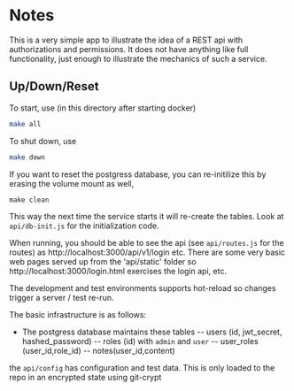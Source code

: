 # Notes

This is a very simple app to illustrate the idea of a REST api with authorizations and permissions.  It does not have
anything like full functionality, just enough to illustrate the mechanics of such a service.

## Up/Down/Reset
To start, use (in this directory after starting docker)

```bash
make all
```

To shut down, use

```bash
make down
```

If you want to reset the postgress database, you can re-initilize this by erasing the volume mount as well,

```
make clean
```

This way the next time the service starts it will re-create the tables.  Look at `api/db-init.js` for the initialization code.

When running, you should be able to see the api (see `api/routes.js` for the routes) as http://localhost:3000/api/v1/login etc.  There are some very basic web pages served up from the 'api/static' folder so http://localhost:3000/login.html exercises the login api, etc.

The development and test environments supports hot-reload so changes trigger a server / test re-run.

The basic infrastructure is as follows:

- The postgress database maintains these tables
-- users (id, jwt_secret, hashed_password)
-- roles (id) with `admin` and `user`
-- user_roles (user_id,role_id)
-- notes(user_id,content)

the `api/config` has configuration and test data.  This is only loaded to the repo in an encrypted state using git-crypt
